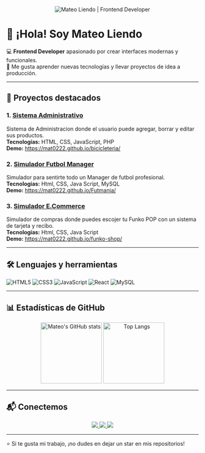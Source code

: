<!-- Banner -->
<p align="center">
  <img src="https://i.ibb.co/z6X4p6B/frontend-banner.png" alt="Mateo Liendo | Frontend Developer" />
</p>

# 👋 ¡Hola! Soy Mateo Liendo  

💻 **Frontend Developer** apasionado por crear interfaces modernas y funcionales.  
🚀 Me gusta aprender nuevas tecnologías y llevar proyectos de idea a producción.  

---

## 🚀 Proyectos destacados

### 1. [Sistema Administrativo](https://github.com/mat0222/bicicleteria)
Sistema de Administracion donde el usuario puede agregar, borrar y editar sus productos.  
**Tecnologías:** HTML, CSS, JavaScript, PHP  
**Demo:** https://mat0222.github.io/bicicleteria/  

### 2. [Simulador Futbol Manager](https://github.com/mat0222/Futmania)
Simulador para sentirte todo un Manager de futbol profesional.  
**Tecnologías:** Html, CSS, Java Script, MySQL  
**Demo:** https://mat0222.github.io/Futmania/  

### 3. [Simulador E.Commerce](https://github.com/mat0222/funko-shop)
Simulador de compras donde puedes escojer tu Funko POP con un sistema de tarjeta y recibo.  
**Tecnologías:** Html, CSS, Java Script  
**Demo:** https://mat0222.github.io/funko-shop/ 

---

## 🛠️ Lenguajes y herramientas

![HTML5](https://img.icons8.com/color/48/000000/html-5.png)
![CSS3](https://img.icons8.com/color/48/000000/css3.png)
![JavaScript](https://img.icons8.com/color/48/000000/javascript.png)
![React](https://img.icons8.com/color/48/000000/react-native.png)
![MySQL](https://img.icons8.com/color/48/000000/mysql-logo.png)

---

## 📊 Estadísticas de GitHub

<p align="center">
  <img src="https://github-readme-stats.vercel.app/api?username=mat0222&show_icons=true&theme=tokyonight" alt="Mateo's GitHub stats" height="160"/>
  <img src="https://github-readme-stats.vercel.app/api/top-langs/?username=mat0222&layout=compact&theme=tokyonight" alt="Top Langs" height="160"/>
</p>

---

## 📬 Conectemos

<p align="center">
  <a href="mateoliendo022@gmail.com">
    <img src="https://img.shields.io/badge/Email-D14836?style=for-the-badge&logo=gmail&logoColor=white" />
  </a>
  <a href="https://www.linkedin.com/in/mateo-liendo-8897ba378" target="_blank">
    <img src="https://img.shields.io/badge/LinkedIn-0A66C2?style=for-the-badge&logo=linkedin&logoColor=white" />
  </a>
  <a href="https://mat0222.github.io/portafolio/" target="_blank">
    <img src="https://img.shields.io/badge/GitHub-171515?style=for-the-badge&logo=github&logoColor=white" />
  </a>
</p>

---

⭐ Si te gusta mi trabajo, ¡no dudes en dejar un star en mis repositorios!  

